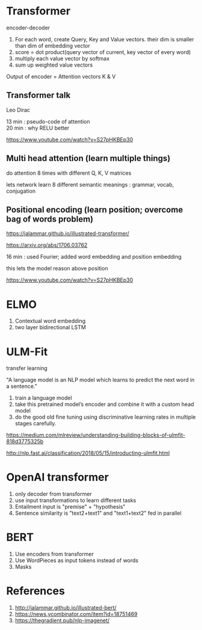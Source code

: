 
# Transformer

encoder-decoder

1. For each word, create Query, Key and Value vectors. their dim is smaller than dim of embedding vector
2. score = dot product(query vector of current, key vector of every word)
3. multiply each value vector by softmax
4. sum up weighted value vectors

Output of encoder = Attention vectors K & V

## Transformer talk

Leo Dirac 

13 min : pseudo-code of attention  
20 min : why RELU better

https://www.youtube.com/watch?v=S27pHKBEp30

## Multi head attention (learn multiple things)

do attention 8 times with different Q, K, V matrices  

lets network learn 8 different semantic meanings : grammar, vocab, conjugation  

## Positional encoding (learn position; overcome bag of words problem)

https://jalammar.github.io/illustrated-transformer/

https://arxiv.org/abs/1706.03762

16 min : used Fourier; added word embedding and position embedding

this lets the model reason above position

https://www.youtube.com/watch?v=S27pHKBEp30


# ELMO

1. Contextual word embedding
2. two layer bidirectional LSTM

# ULM-Fit

transfer learning

"A language model is an NLP model which learns to predict the next word in a sentence."

1. train a language model 
2. take this pretrained model’s encoder and combine it with a custom head model
3. do the good old fine tuning using discriminative learning rates in multiple stages carefully.

https://medium.com/mlreview/understanding-building-blocks-of-ulmfit-818d3775325b

http://nlp.fast.ai/classification/2018/05/15/introducting-ulmfit.html

# OpenAI transformer

1. only decoder from transformer
2. use input transformations to learn different tasks
3. Entailment input is "premise" + "hypothesis"
4. Sentence similarity is "text2+text1" and "text1+text2" fed in parallel

# BERT

1. Use encoders from transformer
2. Use WordPieces as input tokens instead of words
3. Masks


# References

1. http://jalammar.github.io/illustrated-bert/
2.  https://news.ycombinator.com/item?id=18751469
3. https://thegradient.pub/nlp-imagenet/
